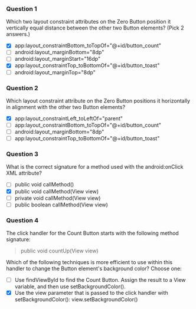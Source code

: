 ### Question 1
Which two layout constraint attributes on the Zero Button position it vertically equal distance between the other two Button elements? (Pick 2 answers.)
- [x] app:layout_constraintBottom_toTopOf="@+id/button_count"
- [ ] android:layout_marginBottom="8dp"
- [ ] android:layout_marginStart="16dp"
- [x] app:layout_constraintTop_toBottomOf="@+id/button_toast"
- [ ] android:layout_marginTop="8dp"

### Question 2
Which layout constraint attribute on the Zero Button positions it horizontally in alignment with the other two Button elements?
- [x] app:layout_constraintLeft_toLeftOf="parent"
- [ ] app:layout_constraintBottom_toTopOf="@+id/button_count"
- [ ] android:layout_marginBottom="8dp"
- [ ] app:layout_constraintTop_toBottomOf="@+id/button_toast"

### Question 3
What is the correct signature for a method used with the android:onClick XML attribute?
- [ ] public void callMethod()
- [x] public void callMethod(View view)
- [ ] private void callMethod(View view)
- [ ] public boolean callMethod(View view)

### Question 4
The click handler for the Count Button starts with the following method signature:

> public void countUp(View view)

Which of the following techniques is more efficient to use within this handler to change the Button element's background color? Choose one:
- [ ] Use findViewById to find the Count Button. Assign the result to a View variable, and then use setBackgroundColor().
- [x] Use the view parameter that is passed to the click handler with setBackgroundColor(): view.setBackgroundColor()
